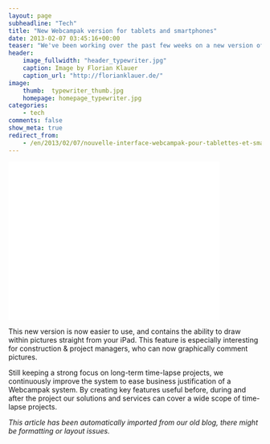 ```yaml
---
layout: page
subheadline: "Tech"
title: "New Webcampak version for tablets and smartphones"
date: 2013-02-07 03:45:16+00:00
teaser: "We've been working over the past few weeks on a new version of our mobile interface."
header:
    image_fullwidth: "header_typewriter.jpg"
    caption: Image by Florian Klauer
    caption_url: "http://florianklauer.de/"
image:
    thumb:  typewriter_thumb.jpg
    homepage: homepage_typewriter.jpg
categories:
    - tech
comments: false
show_meta: true
redirect_from:
    - /en/2013/02/07/nouvelle-interface-webcampak-pour-tablettes-et-smartphones/
---
```

<div class="flex-video">
    <iframe width="420" height="315" src="//www.youtube.com/embed/DJGEr7XwLTw" frameborder="0" allowfullscreen></iframe>
</div>

This new version is now easier to use, and contains the ability to draw within pictures straight from your iPad. This feature is especially interesting for construction & project managers, who can now graphically comment pictures.

Still keeping a strong focus on long-term time-lapse projects, we continuously improve the system to ease business justification of a Webcampak system. By creating key features useful before, during and after the project our solutions and services can cover a wide scope of time-lapse projects.

_This article has been automatically imported from our old blog, there might be formatting or layout issues._
